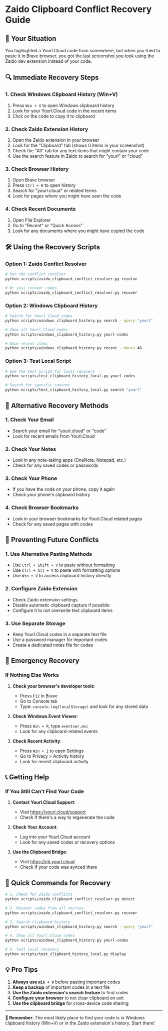 # Zaido Clipboard Conflict Recovery Guide

## 🎯 **Your Situation**
You highlighted a Yourl.Cloud code from somewhere, but when you tried to paste it in Brave browser, you got the last screenshot you took using the Zaido dev extension instead of your code.

## 🔍 **Immediate Recovery Steps**

### **1. Check Windows Clipboard History (Win+V)**
1. Press `Win + V` to open Windows clipboard history
2. Look for your Yourl.Cloud code in the recent items
3. Click on the code to copy it to clipboard

### **2. Check Zaido Extension History**
1. Open the Zaido extension in your browser
2. Look for the "Clipboard" tab (shows 0 items in your screenshot)
3. Check the "All" tab for any text items that might contain your code
4. Use the search feature in Zaido to search for "yourl" or "cloud"

### **3. Check Browser History**
1. Open Brave browser
2. Press `Ctrl + H` to open history
3. Search for "yourl.cloud" or related terms
4. Look for pages where you might have seen the code

### **4. Check Recent Documents**
1. Open File Explorer
2. Go to "Recent" or "Quick Access"
3. Look for any documents where you might have copied the code

## 🛠️ **Using the Recovery Scripts**

### **Option 1: Zaido Conflict Resolver**
```bash
# Run the conflict resolver
python scripts/zaido_clipboard_conflict_resolver.py resolve

# Or just recover codes
python scripts/zaido_clipboard_conflict_resolver.py recover
```

### **Option 2: Windows Clipboard History**
```bash
# Search for Yourl.Cloud codes
python scripts/windows_clipboard_history.py search --query "yourl"

# Show all Yourl.Cloud codes
python scripts/windows_clipboard_history.py yourl-codes

# Show recent items
python scripts/windows_clipboard_history.py recent --hours 48
```

### **Option 3: Test Local Script**
```bash
# Use the test script for local recovery
python scripts/test_clipboard_history_local.py yourl-codes

# Search for specific content
python scripts/test_clipboard_history_local.py search "yourl"
```

## 🎯 **Alternative Recovery Methods**

### **1. Check Your Email**
- Search your email for "yourl.cloud" or "code"
- Look for recent emails from Yourl.Cloud

### **2. Check Your Notes**
- Look in any note-taking apps (OneNote, Notepad, etc.)
- Check for any saved codes or passwords

### **3. Check Your Phone**
- If you have the code on your phone, copy it again
- Check your phone's clipboard history

### **4. Check Browser Bookmarks**
- Look in your browser bookmarks for Yourl.Cloud related pages
- Check for any saved pages with codes

## 🔧 **Preventing Future Conflicts**

### **1. Use Alternative Pasting Methods**
- Use `Ctrl + Shift + V` to paste without formatting
- Use `Ctrl + Alt + V` to paste with formatting options
- Use `Win + V` to access clipboard history directly

### **2. Configure Zaido Extension**
- Check Zaido extension settings
- Disable automatic clipboard capture if possible
- Configure it to not overwrite text clipboard items

### **3. Use Separate Storage**
- Keep Yourl.Cloud codes in a separate text file
- Use a password manager for important codes
- Create a dedicated notes file for codes

## 🚨 **Emergency Recovery**

### **If Nothing Else Works**
1. **Check your browser's developer tools**:
   - Press `F12` in Brave
   - Go to Console tab
   - Type: `console.log(localStorage)` and look for any stored data

2. **Check Windows Event Viewer**:
   - Press `Win + R`, type `eventvwr.msc`
   - Look for any clipboard-related events

3. **Check Recent Activity**:
   - Press `Win + I` to open Settings
   - Go to Privacy > Activity history
   - Look for recent clipboard activity

## 📞 **Getting Help**

### **If You Still Can't Find Your Code**
1. **Contact Yourl.Cloud Support**:
   - Visit https://yourl.cloud/support
   - Check if there's a way to regenerate the code

2. **Check Your Account**:
   - Log into your Yourl.Cloud account
   - Look for any saved codes or recovery options

3. **Use the Clipboard Bridge**:
   - Visit https://cb.yourl.cloud
   - Check if your code was synced there

## 🎯 **Quick Commands for Recovery**

```bash
# 1. Check for Zaido conflicts
python scripts/zaido_clipboard_conflict_resolver.py detect

# 2. Recover codes from all sources
python scripts/zaido_clipboard_conflict_resolver.py recover

# 3. Search clipboard history
python scripts/windows_clipboard_history.py search --query "yourl"

# 4. Show all Yourl.Cloud codes
python scripts/windows_clipboard_history.py yourl-codes

# 5. Test local recovery
python scripts/test_clipboard_history_local.py display
```

## 💡 **Pro Tips**

1. **Always use `Win + V`** before pasting important codes
2. **Keep a backup** of important codes in a text file
3. **Use the Zaido extension's search feature** to find codes
4. **Configure your browser** to not clear clipboard on exit
5. **Use the clipboard bridge** for cross-device code sharing

---

**🎯 Remember**: The most likely place to find your code is in Windows clipboard history (Win+V) or in the Zaido extension's history. Start there!
